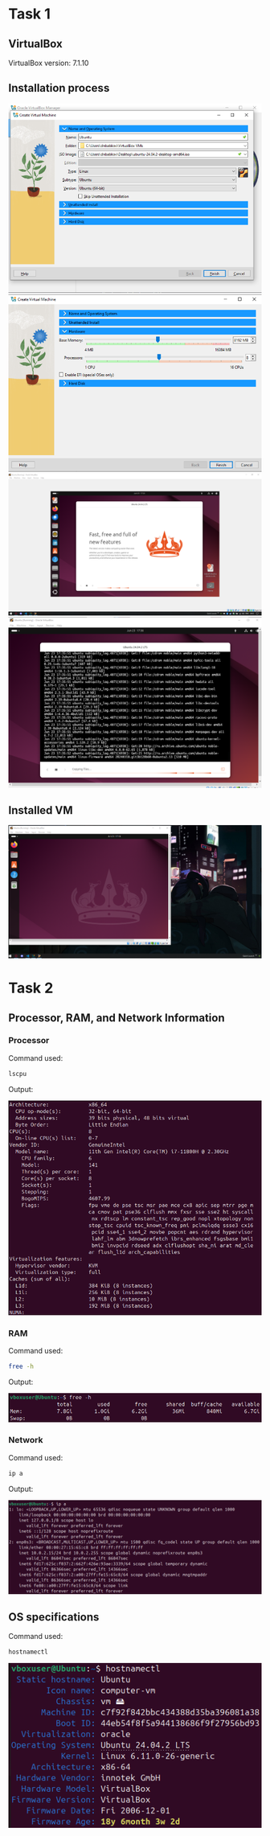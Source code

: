 # Task 1

## VirtualBox

VirtualBox version: 7.1.10

## Installation process

![](./sub5_imgs/image.png)
![](./sub5_imgs/image-2.png)
![](./sub5_imgs/image-1.png)
![](./sub5_imgs/image-3.png)


## Installed VM

![](./sub5_imgs/image-4.png)

# Task 2

## Processor, RAM, and Network Information

### Processor

Command used:

```bash
lscpu
```

Output:

![](./sub5_imgs/image-5.png)

### RAM

Command used:

```bash
free -h
```

Output:

![](./sub5_imgs/image-6.png)

### Network

Command used:

```bash
ip a
```

Output:

![](./sub5_imgs/image-7.png)

## OS specifications

Command used:

```bash
hostnamectl
```

![](./sub5_imgs/image-8.png)